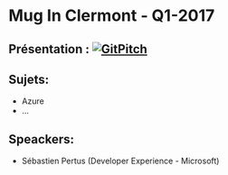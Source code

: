 # Mug In Clermont - Q1-2017

## Présentation : [![GitPitch](https://gitpitch.com/assets/badge.svg)](https://gitpitch.com/mug-in-clermont-public/Q1-2017/master?grs=gitlab&t=sky)

## Sujets:
* Azure
* ...

## Speackers: 
* Sébastien Pertus (Developer Experience - Microsoft)